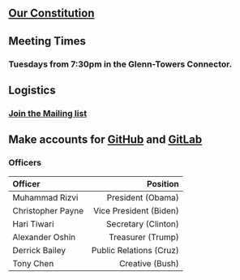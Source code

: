 ## [Our Constitution](media/constitution.pdf)

## Meeting Times

### Tuesdays from 7:30pm in the Glenn-Towers Connector.

## Logistics

### [Join the Mailing list](https://lists.gatech.edu/sympa/info/vr)

## Make accounts for [GitHub](https://www.github.com/gtvr) and [GitLab](https://gitlab.com/groups/GTVR)

### Officers

Officer | Position
:-|-:
Muhammad Rizvi | President (Obama)
Christopher Payne | Vice President (Biden)
Hari Tiwari | Secretary (Clinton)
Alexander Oshin | Treasurer (Trump)
Derrick Bailey | Public Relations (Cruz)
Tony Chen | Creative (Bush)
